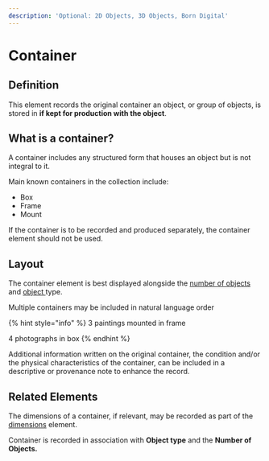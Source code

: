 ```yaml
---
description: 'Optional: 2D Objects, 3D Objects, Born Digital'
---
```


# Container

## Definition

This element records the original container an object, or group of objects, is stored in **if kept for production with the object**.

## What is a container?

A container includes any structured form that houses an object but is not integral to it.

Main known containers in the collection include:

* Box
* Frame
* Mount

If the container is to be recorded and produced separately, the container element should not be used. 

## Layout

The container element is best displayed alongside the [number of objects](number-of-objects.md) and [object ](object-type/)type.

Multiple containers may be included in natural language order

{% hint style="info" %}
3 paintings mounted in frame

4 photographs in box 
{% endhint %}



Additional information written on the original container, the condition and/or the physical characteristics of the container, can be included in a descriptive or provenance note to enhance the record.

## Related Elements 

The dimensions of a container, if relevant, may be recorded as part of the [dimensions](dimensions.md) element.

Container is recorded in association with **Object type** and the **Number of Objects.**



